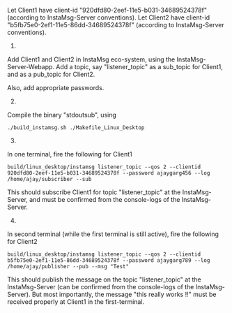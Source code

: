 Let Client1 have client-id "920dfd80-2eef-11e5-b031-34689524378f" (according to InstaMsg-Server conventions).
Let Client2 have client-id "b5fb75e0-2ef1-11e5-86dd-34689524378f" (according to InstaMsg-Server conventions).


1)
Add Client1 and Client2 in InstaMsg eco-system, using the InstaMsg-Server-Webapp.
Add a topic, say "listener_topic" as a sub_topic for Client1, and as a pub_topic for Client2.

Also, add appropriate passwords.

2)
Compile the binary "stdoutsub", using 

    ./build_instamsg.sh ./Makefile_Linux_Desktop

3)
In one terminal, fire the following for Client1

    build/linux_desktop/instamsg listener_topic --qos 2 --clientid 920dfd80-2eef-11e5-b031-34689524378f --password ajaygarg456 --log /home/ajay/subscriber --sub

This should subscribe Client1 for topic "listener_topic" at the InstaMsg-Server, and must be confirmed from the console-logs of the InstaMsg-Server.


4)
In second terminal (while the first terminal is still active), fire the following for Client2

    build/linux_desktop/instamsg listener_topic --qos 2 --clientid b5fb75e0-2ef1-11e5-86dd-34689524378f --password ajaygarg789 --log /home/ajay/publisher --pub --msg "Test"

This should publish the message on the topic "listener_topic" at the InstaMsg-Server (can be confirmed from the console-logs of the InstaMsg-Server).
But most importantly, the message "this really works !!" must be received properly at Client1 in the first-terminal.
